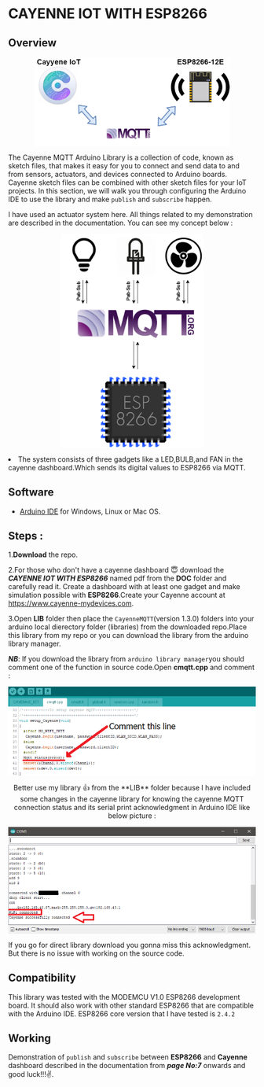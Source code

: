 # CAYENNE IOT WITH ESP8266
## Overview

<p align="center">
  <img src="IMG/download.png" width="400" align="center">
</p 

The Cayenne MQTT Arduino Library is a collection of code, known as sketch files, that makes it easy for you to connect and send data to and from sensors, actuators, and devices connected to Arduino boards. Cayenne sketch files can be combined with other sketch files for your IoT projects. In this section, we will walk you through configuring the Arduino IDE to use the library and make `publish` and `subscribe` happen.

I have used an actuator system here. All things related to my demonstration are described in the documentation. You can see my concept below :

<p align="center">
  <img src="IMG/concept.png" width="290" align="center">
</p
  
* The system consists of three gadgets like a LED,BULB,and FAN in the cayenne dashboard.Which sends its digital values to ESP8266 via MQTT.
## Software
* [Arduino IDE](https://www.arduino.cc/en/Main/Software) for Windows, Linux or Mac OS.

## Steps :
 1.**Download** the repo.
 
 2.For those who don't have a cayenne dashboard 😇 download the ***CAYENNE IOT WITH ESP8266*** named pdf from the **DOC** folder and carefully read it. 
   Create a dashboard with at least one gadget and make simulation possible with **ESP8266**.Create your Cayenne account at https://www.cayenne-mydevices.com.
   
 3.Open **LIB** folder then place the `CayenneMQTT`(version 1.3.0) folders into your arduino local dierectory folder (libraries) from the downloaded repo.Place this library from    my repo or you can download the library from the arduino library manager.
 
   ***NB***: If you download the library from `arduino library manager`you should comment one of the function in source code.Open **cmqtt.cpp** and comment :  

<p align="center">
  <img src="IMG/Screenshot%20(83).png" width="700" align="center">
</p
  
<p align="center"><p align="center">

<div align="center">Better use my library 👍 from the **LIB** folder because I have included some changes in the cayenne library for knowing the cayenne MQTT connection status and its serial print acknowledgment in Arduino IDE like below picture :</div>

<p align="center">
  <img src="IMG/Screenshot%20(81).png" width="700" align="center">
</p
  
If you go for direct library download you gonna miss this acknowledgment. But there is no issue with working on the source code. 

## Compatibility
This library was tested with the MODEMCU V1.0 ESP8266  development board. It should also work with other standard ESP8266 that are compatible with the Arduino IDE.
ESP8266 core version that I have tested is `2.4.2` 

## Working 
Demonstration of `publish` and `subscribe` between **ESP8266** and **Cayenne** dashboard described in the documentation from ***page No:7*** onwards and good luck!!!✌️.
